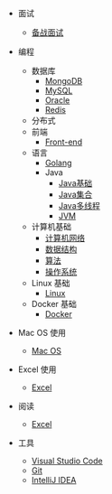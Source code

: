 - 面试
  - [备战面试](./docs/a-1备战面试.md)

- 编程
  - 数据库
    - [MongoDB](./docs/program/database/mongo.md)
    - [MySQL](./docs/program/database/mysql.md)
    - [Oracle](./docs/program/database/oracle.md)
    - [Redis](./docs/program/database/redis.md)
  - 分布式
  - 前端
    - [Front-end](./doc/program/front-end/前端开发笔记.md)
  - 语言
    - [Golang](./docs/program/language/go/go.md)
    - Java
      - [Java基础](./docs/b-1面试题总结-Java基础.md)
      - [Java集合](./docs/b-2Java集合.md)
      - [Java多线程](./docs/b-3Java多线程.md)
      - [JVM](./docs/b-4jvm.md)
  - 计算机基础
    - [计算机网络](./docs/c-1计算机网络.md)
    - [数据结构](./docs/c-2数据结构.md)
    - [算法](./docs/c-3算法.md)
    - [操作系统](./docs/c-4操作系统.md)
  - Linux 基础
    - [Linux](./docs/linux/linux.md)
  - Docker 基础
    - [Docker](./docs/docker/docker.md)

- Mac OS 使用
  - [Mac OS](./docs/mac/mac.md)

- Excel 使用
  - [Excel](./docs/excel/excel.md)

- 阅读
  - [Excel](./docs/excel/excel.md)

- 工具
  - [Visual Studio Code](./docs/tools/vscode.md)
  - [Git](./docs/tools/git.md)
  - [IntelliJ IDEA](./docs/tools/idea.md)

